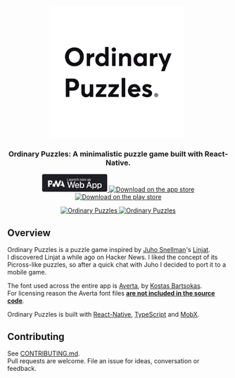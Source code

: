 <p align="center">
  <br>
  <a href="https://ordinarypuzzles.com"><img src="./.github/logo.png" width="300" alt="Ordinary Puzzles"></a>
  <br>
<h3 align="center">Ordinary Puzzles: A minimalistic puzzle game built with React-Native.</h3>
</p>
<p align="center">
  <a href="https://ordinarypuzzles.com/play">
    <img
      class="web-app-badge"
      src="./.github/web-app-badge.png"
      alt="Launch now as web app"
      height="40"
    />
  </a>
  <a href="https://apps.apple.com/us/app/ordinary-puzzles/id1489599807">
    <img
      class="app-store-badge"
      src="./.github/app-store-badge.png"
      alt="Download on the app store"
      height="40"
    />
  </a>
  <a href="https://play.google.com/store/apps/details?id=com.mmazzarolo.ordinarypuzzles">
    <img
      class="google-play-badge"
      src="./.github/play-store-badge.png"
      alt="Download on the play store"
      height="40"
    />
  </a>
</p>

<p align="center" margin-bottom="0">
  <a href="https://ordinarypuzzles.com">
    <img alt="Ordinary Puzzles" width="320" height="auto" src="./.github/iphone-screenshot-light.png">
  </a>
  <a href="https://ordinarypuzzles.com">
    <img alt="Ordinary Puzzles" width="320" height="auto" src="./.github/iphone-screenshot-dark.png">
  </a>
</p>

## Overview

Ordinary Puzzles is a puzzle game inspired by [Juho Snellman](https://www.snellman.net/)'s [Linjat](https://linjat.snellman.net/#fp).  
I discovered Linjat a while ago on Hacker News. I liked the concept of its Picross-like puzzles, so after a quick chat with Juho I decided to port it to a mobile game.

The font used across the entire app is [Averta](https://www.myfonts.com/fonts/intelligent-foundry/averta/), by [Kostas Bartsokas](http://www.kostasbartsokas.com/).  
For licensing reason the Averta font files [**are not included in the source code**](https://github.com/mmazzarolo/ordinary-puzzles-app/pull/14).

Ordinary Puzzles is built with [React-Native](https://facebook.github.io/react-native/), [TypeScript](https://www.typescriptlang.org/) and [MobX](https://mobx.js.org/README.html).

## Contributing

See [CONTRIBUTING.md](./CONTRIBUTING.md).  
Pull requests are welcome. File an issue for ideas, conversation or feedback.
